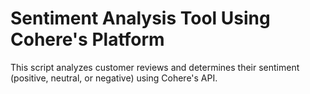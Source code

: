 # Sentiment Analysis Tool Using Cohere's Platform

This script analyzes customer reviews and determines their sentiment (positive, neutral, or negative) using Cohere's API. 
